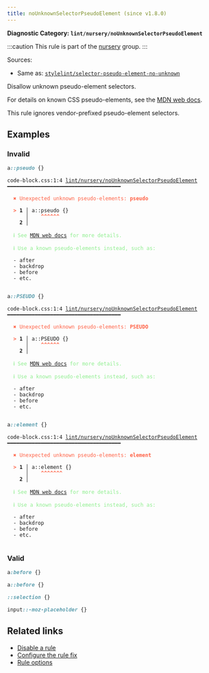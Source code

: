 ```yaml
---
title: noUnknownSelectorPseudoElement (since v1.8.0)
---
```


**Diagnostic Category: `lint/nursery/noUnknownSelectorPseudoElement`**

:::caution
This rule is part of the [nursery](/linter/rules/#nursery) group.
:::

Sources: 
- Same as: <a href="https://github.com/stylelint/stylelint/blob/main/lib/rules/selector-pseudo-element-no-unknown/README.md" target="_blank"><code>stylelint/selector-pseudo-element-no-unknown</code></a>

Disallow unknown pseudo-element selectors.

For details on known CSS pseudo-elements, see the [MDN web docs](https://developer.mozilla.org/en-US/docs/Web/CSS/Pseudo-elements#list_of_pseudo-elements).

This rule ignores vendor-prefixed pseudo-element selectors.

## Examples

### Invalid

```css
a::pseudo {}
```

<pre class="language-text"><code class="language-text">code-block.css:1:4 <a href="https://biomejs.dev/linter/rules/no-unknown-selector-pseudo-element">lint/nursery/noUnknownSelectorPseudoElement</a> ━━━━━━━━━━━━━━━━━━━━━━━━━━━━━━━━━━━━━

<strong><span style="color: Tomato;">  </span></strong><strong><span style="color: Tomato;">✖</span></strong> <span style="color: Tomato;">Unexpected unknown pseudo-elements: </span><span style="color: Tomato;"><strong>pseudo</strong></span>
  
<strong><span style="color: Tomato;">  </span></strong><strong><span style="color: Tomato;">&gt;</span></strong> <strong>1 │ </strong>a::pseudo {}
   <strong>   │ </strong>   <strong><span style="color: Tomato;">^</span></strong><strong><span style="color: Tomato;">^</span></strong><strong><span style="color: Tomato;">^</span></strong><strong><span style="color: Tomato;">^</span></strong><strong><span style="color: Tomato;">^</span></strong><strong><span style="color: Tomato;">^</span></strong>
    <strong>2 │ </strong>
  
<strong><span style="color: lightgreen;">  </span></strong><strong><span style="color: lightgreen;">ℹ</span></strong> <span style="color: lightgreen;">See </span><span style="color: lightgreen;"><a href="https://developer.mozilla.org/en-US/docs/Web/CSS/Pseudo-elements#list_of_pseudo-elements">MDN web docs</a></span><span style="color: lightgreen;"> for more details.</span>
  
<strong><span style="color: lightgreen;">  </span></strong><strong><span style="color: lightgreen;">ℹ</span></strong> <span style="color: lightgreen;">Use a known pseudo-elements instead, such as:</span>
  
  - after
  - backdrop
  - before
  - etc.
  
</code></pre>

```css
a::PSEUDO {}
```

<pre class="language-text"><code class="language-text">code-block.css:1:4 <a href="https://biomejs.dev/linter/rules/no-unknown-selector-pseudo-element">lint/nursery/noUnknownSelectorPseudoElement</a> ━━━━━━━━━━━━━━━━━━━━━━━━━━━━━━━━━━━━━

<strong><span style="color: Tomato;">  </span></strong><strong><span style="color: Tomato;">✖</span></strong> <span style="color: Tomato;">Unexpected unknown pseudo-elements: </span><span style="color: Tomato;"><strong>PSEUDO</strong></span>
  
<strong><span style="color: Tomato;">  </span></strong><strong><span style="color: Tomato;">&gt;</span></strong> <strong>1 │ </strong>a::PSEUDO {}
   <strong>   │ </strong>   <strong><span style="color: Tomato;">^</span></strong><strong><span style="color: Tomato;">^</span></strong><strong><span style="color: Tomato;">^</span></strong><strong><span style="color: Tomato;">^</span></strong><strong><span style="color: Tomato;">^</span></strong><strong><span style="color: Tomato;">^</span></strong>
    <strong>2 │ </strong>
  
<strong><span style="color: lightgreen;">  </span></strong><strong><span style="color: lightgreen;">ℹ</span></strong> <span style="color: lightgreen;">See </span><span style="color: lightgreen;"><a href="https://developer.mozilla.org/en-US/docs/Web/CSS/Pseudo-elements#list_of_pseudo-elements">MDN web docs</a></span><span style="color: lightgreen;"> for more details.</span>
  
<strong><span style="color: lightgreen;">  </span></strong><strong><span style="color: lightgreen;">ℹ</span></strong> <span style="color: lightgreen;">Use a known pseudo-elements instead, such as:</span>
  
  - after
  - backdrop
  - before
  - etc.
  
</code></pre>

```css
a::element {}
```

<pre class="language-text"><code class="language-text">code-block.css:1:4 <a href="https://biomejs.dev/linter/rules/no-unknown-selector-pseudo-element">lint/nursery/noUnknownSelectorPseudoElement</a> ━━━━━━━━━━━━━━━━━━━━━━━━━━━━━━━━━━━━━

<strong><span style="color: Tomato;">  </span></strong><strong><span style="color: Tomato;">✖</span></strong> <span style="color: Tomato;">Unexpected unknown pseudo-elements: </span><span style="color: Tomato;"><strong>element</strong></span>
  
<strong><span style="color: Tomato;">  </span></strong><strong><span style="color: Tomato;">&gt;</span></strong> <strong>1 │ </strong>a::element {}
   <strong>   │ </strong>   <strong><span style="color: Tomato;">^</span></strong><strong><span style="color: Tomato;">^</span></strong><strong><span style="color: Tomato;">^</span></strong><strong><span style="color: Tomato;">^</span></strong><strong><span style="color: Tomato;">^</span></strong><strong><span style="color: Tomato;">^</span></strong><strong><span style="color: Tomato;">^</span></strong>
    <strong>2 │ </strong>
  
<strong><span style="color: lightgreen;">  </span></strong><strong><span style="color: lightgreen;">ℹ</span></strong> <span style="color: lightgreen;">See </span><span style="color: lightgreen;"><a href="https://developer.mozilla.org/en-US/docs/Web/CSS/Pseudo-elements#list_of_pseudo-elements">MDN web docs</a></span><span style="color: lightgreen;"> for more details.</span>
  
<strong><span style="color: lightgreen;">  </span></strong><strong><span style="color: lightgreen;">ℹ</span></strong> <span style="color: lightgreen;">Use a known pseudo-elements instead, such as:</span>
  
  - after
  - backdrop
  - before
  - etc.
  
</code></pre>

### Valid

```css
a:before {}
```

```css
a::before {}
```

```css
::selection {}
```

```css
input::-moz-placeholder {}
```

## Related links

- [Disable a rule](/linter/#disable-a-lint-rule)
- [Configure the rule fix](/linter#configure-the-rule-fix)
- [Rule options](/linter/#rule-options)
